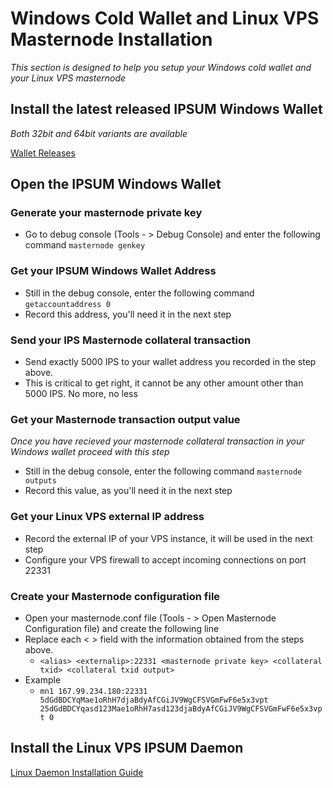 # Windows Cold Wallet and Linux VPS Masternode Installation
*This section is designed to help you setup your Windows cold wallet and your Linux VPS masternode*

## Install the latest released IPSUM Windows Wallet
*Both 32bit and 64bit variants are available* 

[Wallet Releases](https://github.com/ipsum-ce/ips/releases)

## Open the IPSUM Windows Wallet

### Generate your masternode private key

  * Go to debug console (Tools - > Debug Console) and enter the following command
  ```masternode genkey```

### Get your IPSUM Windows Wallet Address

  * Still in the debug console, enter the following command
  ```getaccountaddress 0```
  * Record this address, you'll need it in the next step
  
### Send your IPS Masternode collateral transaction

  * Send exactly 5000 IPS to your wallet address you recorded in the step above.
  * This is critical to get right, it cannot be any other amount other than 5000 IPS. No more, no less

### Get your Masternode transaction output value
*Once you have recieved your masternode collateral transaction in your Windows wallet proceed with this step*

  * Still in the debug console, enter the following command
  ```masternode outputs```
  * Record this value, as you'll need it in the next step

### Get your Linux VPS external IP address

  * Record the external IP of your VPS instance, it will be used in the next step
  * Configure your VPS firewall to accept incoming connections on port 22331

### Create your Masternode configuration file

  * Open your masternode.conf file (Tools - > Open Masternode Configuration file) and create the
following line
  * Replace each < > field with the information obtained from the steps above.
    * ```<alias> <externalip>:22331 <masternode private key> <collateral txid> <collateral txid output>```
  * Example
    * ```mn1 167.99.234.180:22331 5dGdBDCYqMae1oRhH7djaBdyAfCGiJV9WgCFSVGmFwF6e5x3vpt 25dGdBDCYqasd123Mae1oRhH7asd123djaBdyAfCGiJV9WgCFSVGmFwF6e5x3vpt 0```
    
## Install the Linux VPS IPSUM Daemon

[Linux Daemon Installation Guide](LINUX.md)
